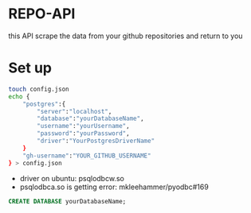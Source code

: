 # REPO-API

this API scrape the data from your github repositories and return to you

# Set up
```bash
touch config.json
echo {
    "postgres":{
        "server":"localhost",
        "database":"yourDatabaseName",
        "username":"yourUsername",
        "password":"yourPassword",
        "driver":"YourPostgresDriverName"
    }
    "gh-username":"YOUR_GITHUB_USERNAME"
} > config.json
```

- driver on ubuntu: psqlodbcw.so
- psqlodbca.so is getting error: mkleehammer/pyodbc#169

```sql
CREATE DATABASE yourDatabaseName;
```
